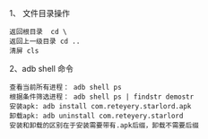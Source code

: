 1、 文件目录操作

    返回根目录  cd \
    返回上一级目录 cd ..
    清屏 cls

2、adb shell 命令

    查看当前所有进程： adb shell ps
    根据条件筛选进程： adb shell ps | findstr demostr
    安装apk: adb install com.reteyery.starlord.apk
    卸载apk: adb uninstall com.reteyery.starlord 
    安装和卸载的区别在于安装需要带有.apk后缀，卸载不需要后缀